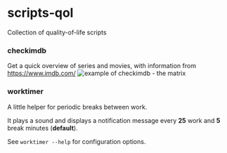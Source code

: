 # scripts-qol
Collection of quality-of-life scripts

### checkimdb
Get a quick overview of series and movies, with information from https://www.imdb.com/
![example of checkimdb - the matrix](https://cloud.weinhart.net/index.php/s/G2r9WfpLB6rkJ28/download)

### worktimer
A little helper for periodic breaks between work.

It plays a sound and displays a notification message every **25** work and **5** break minutes (**default**).

See `worktimer --help` for configuration options.
